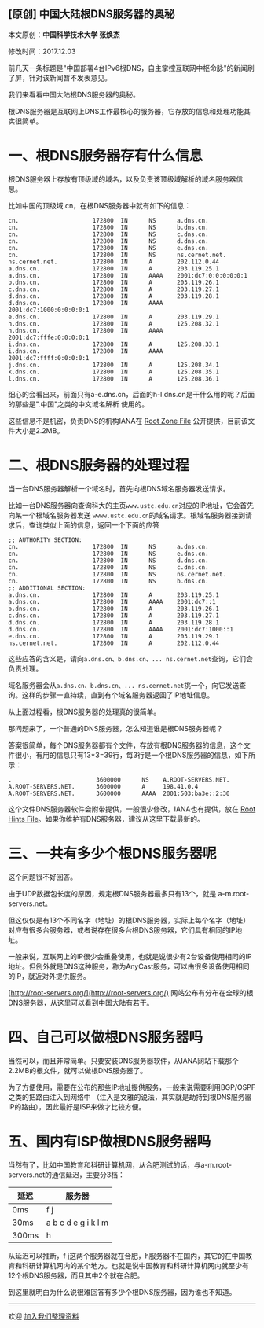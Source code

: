 ## [原创] 中国大陆根DNS服务器的奥秘

本文原创：**中国科学技术大学 张焕杰**

修改时间：2017.12.03

前几天一条标题是"中国部署4台IPv6根DNS，自主掌控互联网中枢命脉"的新闻刷了屏，针对该新闻暂不发表意见。

我们来看看中国大陆根DNS服务器的奥秘。

根DNS服务器是互联网上DNS工作最核心的服务器，它存放的信息和处理功能其实很简单。

# 一、根DNS服务器存有什么信息

根DNS服务器上存放有顶级域的域名，以及负责该顶级域解析的域名服务器信息。

比如中国的顶级域.cn，在根DNS服务器中就有如下的信息：

````
cn.                     172800  IN      NS      a.dns.cn.
cn.                     172800  IN      NS      b.dns.cn.
cn.                     172800  IN      NS      c.dns.cn.
cn.                     172800  IN      NS      d.dns.cn.
cn.                     172800  IN      NS      e.dns.cn.
cn.                     172800  IN      NS      ns.cernet.net.
ns.cernet.net.          172800  IN      A       202.112.0.44
a.dns.cn.               172800  IN      A       203.119.25.1
a.dns.cn.               172800  IN      AAAA    2001:dc7:0:0:0:0:0:1
b.dns.cn.               172800  IN      A       203.119.26.1
c.dns.cn.               172800  IN      A       203.119.27.1
d.dns.cn.               172800  IN      A       203.119.28.1
d.dns.cn.               172800  IN      AAAA    2001:dc7:1000:0:0:0:0:1
e.dns.cn.               172800  IN      A       203.119.29.1
h.dns.cn.               172800  IN      A       125.208.32.1
h.dns.cn.               172800  IN      AAAA    2001:dc7:fffe:0:0:0:0:1
i.dns.cn.               172800  IN      A       125.208.33.1
i.dns.cn.               172800  IN      AAAA    2001:dc7:ffff:0:0:0:0:1
j.dns.cn.               172800  IN      A       125.208.34.1
k.dns.cn.               172800  IN      A       125.208.35.1
l.dns.cn.               172800  IN      A       125.208.36.1
````

细心的会看出来，前面只有a-e.dns.cn，后面的h-l.dns.cn是干什么用的呢？后面的那些是".中国"之类的中文域名解析
使用的。

这些信息不是机密，负责DNS的机构IANA在 [Root Zone File](https://www.iana.org/domains/root/files) 公开提供，目前该文件大小是2.2MB。

# 二、根DNS服务器的处理过程

当一台DNS服务器解析一个域名时，首先向根DNS域名服务器发送请求。

比如一台DNS服务器向查询科大的主页`www.ustc.edu.cn`对应的IP地址，它会首先向某一个根域名服务器发送
`wwww.ustc.edu.cn`的域名请求。根域名服务器接到请求后，查询类似上面的信息，返回一个下面的应答
```
;; AUTHORITY SECTION:
cn.                     172800  IN      NS      a.dns.cn.
cn.                     172800  IN      NS      e.dns.cn.
cn.                     172800  IN      NS      d.dns.cn.
cn.                     172800  IN      NS      c.dns.cn.
cn.                     172800  IN      NS      ns.cernet.net.
cn.                     172800  IN      NS      b.dns.cn.
;; ADDITIONAL SECTION:
a.dns.cn.               172800  IN      A       203.119.25.1
a.dns.cn.               172800  IN      AAAA    2001:dc7::1
b.dns.cn.               172800  IN      A       203.119.26.1
c.dns.cn.               172800  IN      A       203.119.27.1
d.dns.cn.               172800  IN      A       203.119.28.1
d.dns.cn.               172800  IN      AAAA    2001:dc7:1000::1
e.dns.cn.               172800  IN      A       203.119.29.1
ns.cernet.net.          172800  IN      A       202.112.0.44
```

这些应答的含义是，请向`a.dns.cn、b.dns.cn、... ns.cernet.net`查询，它们会负责处理。

域名服务器会从`a.dns.cn、b.dns.cn、... ns.cernet.net`挑一个，向它发送查询。这样的步骤一直持续，直到有个域名服务器返回了IP地址信息。

从上面过程看，根DNS服务器的处理真的很简单。

那问题来了，一个普通的DNS服务器，怎么知道谁是根DNS服务器呢？

答案很简单，每个DNS服务器都有个文件，存放有根DNS服务器的信息，这个文件很小，有用的信息只有13*3=39行，每3行是一个根DNS服务器的信息，如下所示：
```
.                        3600000      NS    A.ROOT-SERVERS.NET.
A.ROOT-SERVERS.NET.      3600000      A     198.41.0.4
A.ROOT-SERVERS.NET.      3600000      AAAA  2001:503:ba3e::2:30
``` 
这个文件DNS服务器软件会附带提供，一般很少修改，IANA也有提供，放在 [Root Hints File](https://www.iana.org/domains/root/files)。如果你维护有DNS服务器，建议从这里下载最新的。


# 三、一共有多少个根DNS服务器呢

这个问题很不好回答。

由于UDP数据包长度的原因，规定根DNS服务器最多只有13个，就是 a-m.root-servers.net。

但这仅仅是有13个不同名字（地址）的根DNS服务器，实际上每个名字（地址）对应有很多台服务器，或者说存在很多台根DNS服务器，它们具有相同的IP地址。

一般来说，互联网上的IP很少会重叠使用，也就是说很少有2台设备使用相同的IP地址。但例外就是DNS这种服务，称为AnyCast服务，可以由很多设备使用相同的IP，就近对外提供服务。

[http://root-servers.org/](http://root-servers.org/) 网站公布有分布在全球的根DNS服务器，从这里可以看到中国大陆有若干。


# 四、自己可以做根DNS服务器吗

当然可以，而且非常简单。只要安装DNS服务器软件，从IANA网站下载那个2.2MB的根文件，就可以做根DNS服务器了。

为了方便使用，需要在公布的那些IP地址提供服务，一般来说需要利用BGP/OSPF之类的把路由注入到网络中
（注入是文雅的说法，其实就是劫持到根DNS服务器IP的路由），因此最好是ISP来做才比较方便。

# 五、国内有ISP做根DNS服务器吗

当然有了，比如中国教育和科研计算机网，从合肥测试的话，与a-m.root-servers.net的通信延迟，主要分3档：

|延迟|服务器|
|----|------|
|0ms |f j|
|30ms|a b c d e g i k l m|
|300ms|h|

从延迟可以推断，f j这两个服务器就在合肥，h服务器不在国内，其它的在中国教育和科研计算机网内的某个地方。也就是说中国教育和科研计算机网内就至少有12个根DNS服务器，而且其中2个就在合肥。

到这里就明白为什么说很难回答有多少个根DNS服务器，因为谁也不知道。


***
欢迎 [加入我们整理资料](https://github.com/bg6cq/ITTS)
